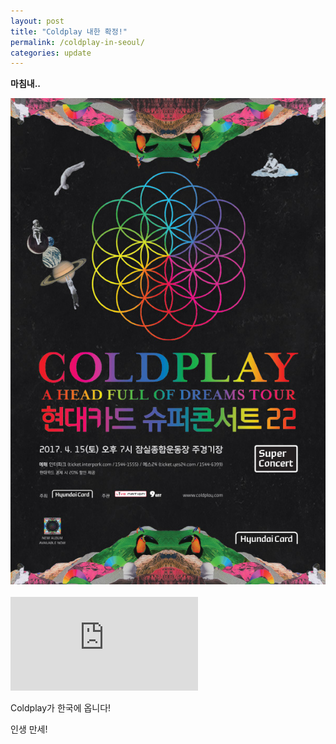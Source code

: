 ```yaml
---
layout: post
title: "Coldplay 내한 확정!"
permalink: /coldplay-in-seoul/
categories: update
---
```

**마침내..**

<div style="text-align: center">
	<img src="/images/coldplay17.jpg" alt="niceb5y blog" class="w-full">
</div>
<br>
<div class="embed-responsive embed-responsive-16by9">
  <iframe src="https://www.facebook.com/plugins/video.php?href=https%3A%2F%2Fwww.facebook.com%2Fcoldplay%2Fvideos%2F10157791469555253%2F&show_text=0" style="border:none;overflow:hidden" scrolling="no" frameborder="0" allowTransparency="true" allowFullScreen="true"></iframe>
</div>

Coldplay가 한국에 옵니다!

인생 만세!
